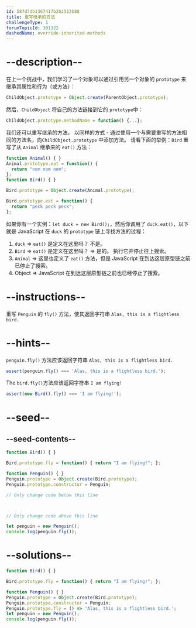 ```yaml
---
id: 587d7db1367417b2b2512b88
title: 重写继承的方法
challengeType: 1
forumTopicId: 301322
dashedName: override-inherited-methods
---
```


# --description--

在上一个挑战中，我们学习了一个对象可以通过引用另一个对象的 `prototype` 来继承其属性和行为（或方法）：

```js
ChildObject.prototype = Object.create(ParentObject.prototype);
```

然后，`ChildObject` 将自己的方法链接到它的 `prototype`中：

```js
ChildObject.prototype.methodName = function() {...};
```

我们还可以重写继承的方法。 以同样的方式 - 通过使用一个与需要重写的方法相同的方法名，向`ChildObject.prototype` 中添加方法。 请看下面的举例：`Bird` 重写了从 `Animal` 继承来的 `eat()` 方法：

```js
function Animal() { }
Animal.prototype.eat = function() {
  return "nom nom nom";
};
function Bird() { }

Bird.prototype = Object.create(Animal.prototype);

Bird.prototype.eat = function() {
  return "peck peck peck";
};
```

如果你有一个实例：`let duck = new Bird();`，然后你调用了 `duck.eat()`，以下就是 JavaScript 在 `duck` 的 `prototype` 链上寻找方法的过程：

1.  `duck` => `eat()` 是定义在这里吗？ 不是。
2.  `Bird` => `eat()` 是定义在这里吗？ => 是的。 执行它并停止往上搜索。
3.  `Animal` => 这里也定义了 `eat()` 方法，但是 JavaScript 在到达这层原型链之前已停止了搜索。
4.  Object => JavaScript 在到达这层原型链之前也已经停止了搜索。

# --instructions--

重写 `Penguin` 的 `fly()` 方法，使其返回字符串 `Alas, this is a flightless bird.`

# --hints--

`penguin.fly()` 方法应该返回字符串 `Alas, this is a flightless bird.`

```js
assert(penguin.fly() === 'Alas, this is a flightless bird.');
```

The `bird.fly()`方法应该返回字符串 `I am flying!`

```js
assert(new Bird().fly() === 'I am flying!');
```

# --seed--

## --seed-contents--

```js
function Bird() { }

Bird.prototype.fly = function() { return "I am flying!"; };

function Penguin() { }
Penguin.prototype = Object.create(Bird.prototype);
Penguin.prototype.constructor = Penguin;

// Only change code below this line



// Only change code above this line

let penguin = new Penguin();
console.log(penguin.fly());
```

# --solutions--

```js
function Bird() { }

Bird.prototype.fly = function() { return "I am flying!"; };

function Penguin() { }
Penguin.prototype = Object.create(Bird.prototype);
Penguin.prototype.constructor = Penguin;
Penguin.prototype.fly = () => 'Alas, this is a flightless bird.';
let penguin = new Penguin();
console.log(penguin.fly());
```
